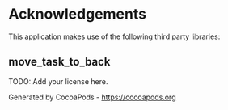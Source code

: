# Acknowledgements
This application makes use of the following third party libraries:

## move_task_to_back

TODO: Add your license here.

Generated by CocoaPods - https://cocoapods.org
